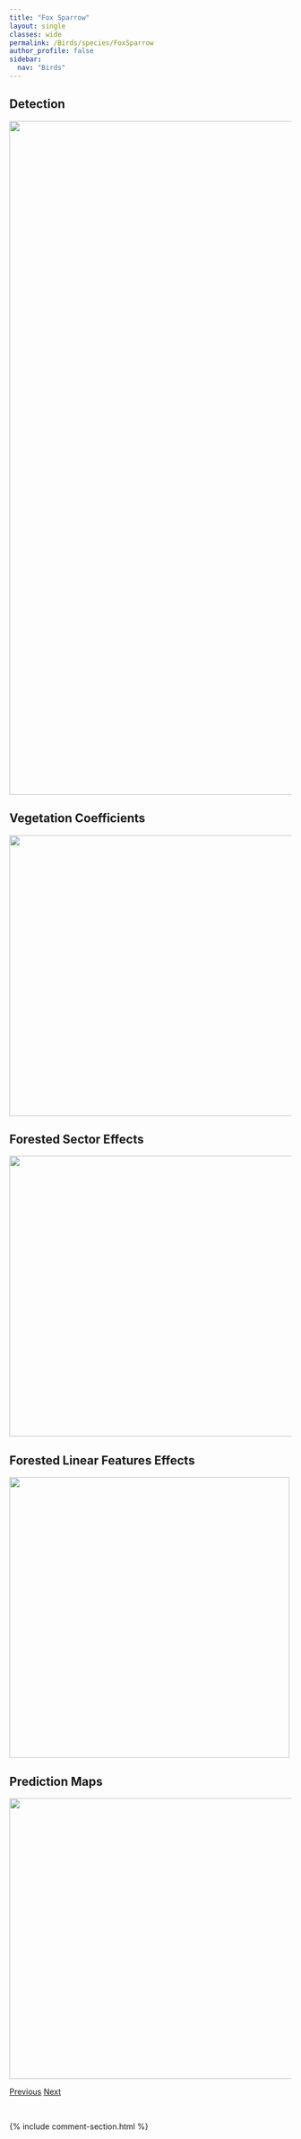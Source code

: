 ```yaml
---
title: "Fox Sparrow"
layout: single
classes: wide
permalink: /Birds/species/FoxSparrow
author_profile: false
sidebar:
  nav: "Birds"
---
```


<h2>Detection</h2>

<a href="https://drive.google.com/uc?export=view&id=1OerHPEv_ka3Uv6ZMOVaFTTkDuDSbFVLl">
<img src="https://drive.google.com/uc?export=view&id=1OerHPEv_ka3Uv6ZMOVaFTTkDuDSbFVLl" height = "1200" width = "800">
</a>


<h2>Vegetation Coefficients</h2>

<a href="https://drive.google.com/uc?export=view&id=1T51PqABt6HCGb58YO_EY0qUXn2iLpb0m">
<img src="https://drive.google.com/uc?export=view&id=1T51PqABt6HCGb58YO_EY0qUXn2iLpb0m" height = "500" width = "1000">
</a>


<h2>Forested Sector Effects</h2>

<a href="https://drive.google.com/uc?export=view&id=1IuUDIsvi5JdkFixY2PYmM1S6gz2QuFL1">
<img src="https://drive.google.com/uc?export=view&id=1IuUDIsvi5JdkFixY2PYmM1S6gz2QuFL1" height = "500" width = "1000">
</a>


<h2>Forested Linear Features Effects</h2>

<a href="https://drive.google.com/uc?export=view&id=1WL4qFHts4euvKwl2zHYrSFxn9ooXrq2_">
<img src="https://drive.google.com/uc?export=view&id=1WL4qFHts4euvKwl2zHYrSFxn9ooXrq2_" height = "500" width = "500">
</a>


<h2>Prediction Maps</h2>

<a href="https://drive.google.com/uc?export=view&id=1jz8zn0Dz0xDy0QlHggJsMeJlnq-d8-eM">
<img src="https://drive.google.com/uc?export=view&id=1jz8zn0Dz0xDy0QlHggJsMeJlnq-d8-eM" height = "500" width = "1000">
</a>


<a href="/DevelopmentWebsite/Birds/species/EveningGrosbeak" class="pagination--pager" title="Coccothraustes vespertinus">Previous</a> <a href="/DevelopmentWebsite/Birds/species/ForstersTern" class="pagination--pager" title="Sterna forsteri">Next</a>

<p>&nbsp;</p>

{% include comment-section.html %}
